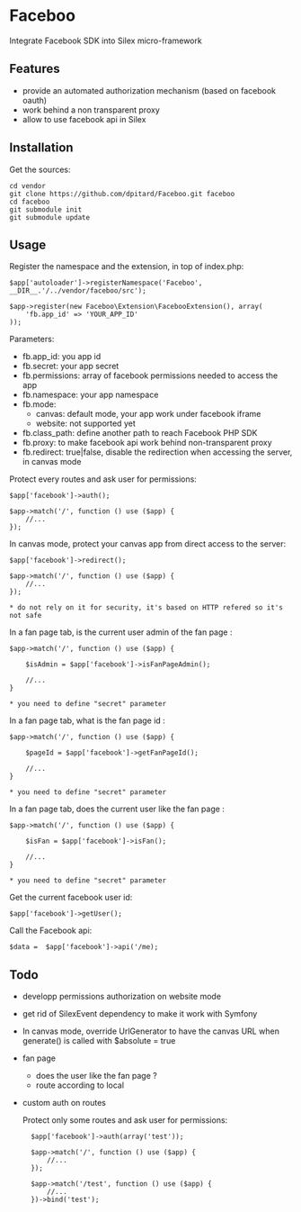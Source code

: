 Faceboo
=======

Integrate Facebook SDK into Silex micro-framework


Features
--------
* provide an automated authorization mechanism (based on facebook oauth)
* work behind a non transparent proxy
* allow to use facebook api in Silex

Installation
------------

Get the sources:

    cd vendor
    git clone https://github.com/dpitard/Faceboo.git faceboo
    cd faceboo
    git submodule init
    git submodule update

Usage
-----

Register the namespace and the extension, in top of index.php:

    $app['autoloader']->registerNamespace('Faceboo', __DIR__.'/../vendor/faceboo/src');

    $app->register(new Faceboo\Extension\FacebooExtension(), array(
        'fb.app_id' => 'YOUR_APP_ID'
    ));

Parameters:

* fb.app_id: you app id
* fb.secret: your app secret
* fb.permissions: array of facebook permissions needed to access the app
* fb.namespace: your app namespace
* fb.mode:
    * canvas: default mode, your app work under facebook iframe
    * website: not supported yet
* fb.class_path: define another path to reach Facebook PHP SDK
* fb.proxy: to make facebook api work behind non-transparent proxy
* fb.redirect: true|false, disable the redirection when accessing the server, in canvas mode
    
Protect every routes and ask user for permissions:
    
    $app['facebook']->auth();

    $app->match('/', function () use ($app) {
        //...
    });

In canvas mode, protect your canvas app from direct access to the server:

    $app['facebook']->redirect();

    $app->match('/', function () use ($app) {
        //...
    });

    * do not rely on it for security, it's based on HTTP refered so it's not safe

In a fan page tab, is the current user admin of the fan page :

    $app->match('/', function () use ($app) {

        $isAdmin = $app['facebook']->isFanPageAdmin();
        
        //...
    }

    * you need to define "secret" parameter

In a fan page tab, what is the fan page id :

    $app->match('/', function () use ($app) {

        $pageId = $app['facebook']->getFanPageId();
        
        //...
    }

    * you need to define "secret" parameter

In a fan page tab, does the current user like the fan page :

    $app->match('/', function () use ($app) {

        $isFan = $app['facebook']->isFan();
        
        //...
    }

    * you need to define "secret" parameter

Get the current facebook user id:

    $app['facebook']->getUser();

Call the Facebook api:

    $data =  $app['facebook']->api('/me);

Todo
----
* developp permissions authorization on website mode
* get rid of SilexEvent dependency to make it work with Symfony
* In canvas mode, override UrlGenerator to have the canvas URL when generate() is called with $absolute = true
* fan page
    * does the user like the fan page ?
    * route according to local
* custom auth on routes

    Protect only some routes and ask user for permissions:

        $app['facebook']->auth(array('test'));

        $app->match('/', function () use ($app) {
            //...
        });

        $app->match('/test', function () use ($app) {
            //...
        })->bind('test');